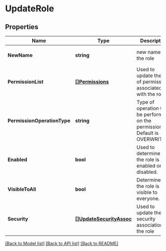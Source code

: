 # UpdateRole

## Properties
Name | Type | Description | Notes
------------ | ------------- | ------------- | -------------
**NewName** | **string** | new name of the role | [optional] [default to null]
**PermissionList** | [**[]Permissions**](Permissions.md) | Used to update the list of permissions associated with the role. | [optional] [default to null]
**PermissionOperationType** | **string** | Type of operation to be performed on the permissionList. Default is OVERWRITE. | [optional] [default to null]
**Enabled** | **bool** | Used to determine if the role is enabled or disabled. | [optional] [default to null]
**VisibleToAll** | **bool** | Determines if the role is visible to everyone. | [optional] [default to null]
**Security** | [**[]UpdateSecurityAssoc**](UpdateSecurityAssoc.md) | Used to update the security association for the role | [optional] [default to null]

[[Back to Model list]](../README.md#documentation-for-models) [[Back to API list]](../README.md#documentation-for-api-endpoints) [[Back to README]](../README.md)

